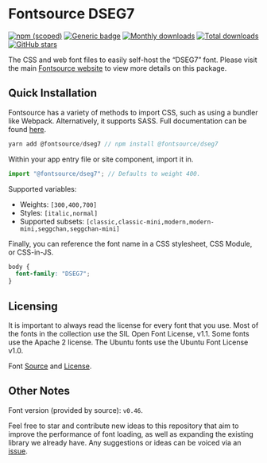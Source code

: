 # Fontsource DSEG7

[![npm (scoped)](https://img.shields.io/npm/v/@fontsource/dseg7?color=brightgreen)](https://www.npmjs.com/package/@fontsource/dseg7) [![Generic badge](https://img.shields.io/badge/fontsource-passing-brightgreen)](https://github.com/fontsource/fontsource) [![Monthly downloads](https://badgen.net/npm/dm/@fontsource/dseg7)](https://github.com/fontsource/fontsource) [![Total downloads](https://badgen.net/npm/dt/@fontsource/dseg7)](https://github.com/fontsource/fontsource) [![GitHub stars](https://img.shields.io/github/stars/fontsource/fontsource.svg?style=social&label=Star)](https://github.com/fontsource/fontsource/stargazers)

The CSS and web font files to easily self-host the “DSEG7” font. Please visit the main [Fontsource website](https://fontsource.org/fonts/dseg7) to view more details on this package.

## Quick Installation

Fontsource has a variety of methods to import CSS, such as using a bundler like Webpack. Alternatively, it supports SASS. Full documentation can be found [here](https://fontsource.org/docs/introduction).

```javascript
yarn add @fontsource/dseg7 // npm install @fontsource/dseg7
```

Within your app entry file or site component, import it in.

```javascript
import "@fontsource/dseg7"; // Defaults to weight 400.
```

Supported variables:

- Weights: `[300,400,700]`
- Styles: `[italic,normal]`
- Supported subsets: `[classic,classic-mini,modern,modern-mini,seggchan,seggchan-mini]`

Finally, you can reference the font name in a CSS stylesheet, CSS Module, or CSS-in-JS.

```css
body {
  font-family: "DSEG7";
}
```

## Licensing

It is important to always read the license for every font that you use.
Most of the fonts in the collection use the SIL Open Font License, v1.1. Some fonts use the Apache 2 license. The Ubuntu fonts use the Ubuntu Font License v1.0.

Font [Source](https://github.com/keshikan/DSEG) and [License](https://github.com/keshikan/DSEG/blob/master/DSEG-LICENSE.txt).

## Other Notes

Font version (provided by source): `v0.46`.

Feel free to star and contribute new ideas to this repository that aim to improve the performance of font loading, as well as expanding the existing library we already have. Any suggestions or ideas can be voiced via an [issue](https://github.com/fontsource/fontsource/issues).
